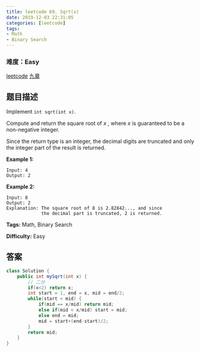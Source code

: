 ```yaml
---
title: leetcode 69. Sqrt(x)
date: 2019-12-03 22:31:05
categories: [leetcode]
tags:
- Math
- Binary Search
---
```

### 难度：Easy

<a href="https://leetcode.com/problems/sqrtx/">leetcode</a>
<a href="https://www.jiuzhang.com/solution/sqrtx/">九章</a>
## 题目描述
Implement `int sqrt(int x)`.

Compute and return the square root of _x_ , where  _x_  is guaranteed to be a
non-negative integer.

Since the return type is an integer, the decimal digits are truncated and only
the integer part of the result is returned.

**Example 1:**
        
    Input: 4
    Output: 2
    

**Example 2:**
        
    Input: 8
    Output: 2
    Explanation: The square root of 8 is 2.82842..., and since 
                 the decimal part is truncated, 2 is returned.
    


**Tags:** Math, Binary Search

**Difficulty:** Easy
## 答案
<!--more-->
```java
class Solution {
    public int mySqrt(int x) {
        // 二分
        if(x<2) return x;
        int start = 1, end = x, mid = end/2;
        while(start < mid) {
            if(mid == x/mid) return mid;
            else if(mid < x/mid) start = mid;
            else end = mid;
            mid = start+(end-start)/2;
        }
        return mid;
    }
}
```